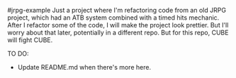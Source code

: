 #jrpg-example
Just a project where I'm refactoring code from an old JRPG project, which had an ATB system combined with a timed hits mechanic. 
After I refactor some of the code, I will make the project look prettier. But I'll worry about that later, potentially in a different repo.
But for this repo, CUBE will fight CUBE.

TO DO:
- Update README.md when there's more here.
